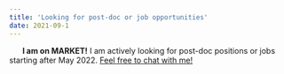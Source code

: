 ```yaml
---
title: 'Looking for post-doc or job opportunities'
date: 2021-09-1
---
```


&nbsp;&nbsp;&nbsp;&nbsp;&nbsp; **I am on MARKET!** I am actively looking for post-doc positions or jobs starting after May 2022. [Feel free to chat with me!](mailto:sun.yu@wustl.edu)
